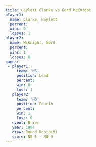 ```yaml
---
title: Haylett Clarke vs Gord McKnight
player1:               
  name: Clarke, Haylett
  percent:             
  wins: 0              
  losses: 1            
player2:               
  name: McKnight, Gord 
  percent:             
  wins: 1              
  losses: 0            
games:
 - player1:        
     team: 'NS'    
     position: Lead
     percent:      
     win: 0        
     loss: 1       
   player2:          
     team: 'NO'      
     position: Fourth
     percent:        
     win: 1          
     loss: 0         
   event: Brier        
   year: 1984          
   draw: Round Robin(9)
   score: NS 5 - NO 9  
---
```

